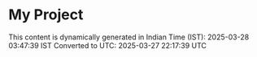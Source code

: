 # My Project

This content is dynamically generated in Indian Time (IST): 2025-03-28 03:47:39 IST
Converted to UTC: 2025-03-27 22:17:39 UTC

